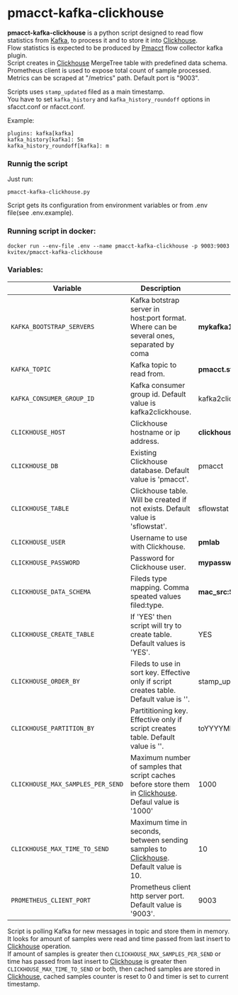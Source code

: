 # pmacct-kafka-clickhouse
**pmacct-kafka-clickhouse** is a python script designed to read flow statistics from [Kafka], to process it and to store it into [Clickhouse].\
Flow statistics is expected to be produced  by [Pmacct] flow collector kafka plugin.\
Script creates in [Clickhouse] MergeTree table with predefined data schema.\
Prometheus client is used to expose total count of sample processed. Metrics can be scraped at "/metrics" path. Default port is "9003".

Scripts uses `stamp_updated` filed as a main timestamp.\
You have to set `kafka_history` and `kafka_history_roundoff` options in sfacct.conf or nfacct.conf.

Example:
```
plugins: kafka[kafka]
kafka_history[kafka]: 5m
kafka_history_roundoff[kafka]: m
```

### Runnig the script

Just run:
```
pmacct-kafka-clickhouse.py
```
Script gets its  configuration from environment variables or from .env file(see .env.example).

### Running script in docker:

```
docker run --env-file .env --name pmacct-kafka-clickhouse -p 9003:9003 kvitex/pmacct-kafka-clickhouse 
```

### Variables:

Variable | Description | Example
--- | --- | ---
`KAFKA_BOOTSTRAP_SERVERS` | Kafka botstrap server in host:port format. Where can be several ones, separated by coma  |  **mykafka1:9094**
`KAFKA_TOPIC` | Kafka topic to read from.|  **pmacct.sfacct**
`KAFKA_CONSUMER_GROUP_ID` | Kafka consumer group id. Default value is kafka2clickhouse.| kafka2clickhouse
`CLICKHOUSE_HOST` | Clickhouse hostname or ip address.| **clickhouse.my.domain**
`CLICKHOUSE_DB` | Existing Clickhouse database. Default value is 'pmacct'.|  pmacct
`CLICKHOUSE_TABLE` | Clickhouse table. Will be created if not exists. Default value is 'sflowstat'.|  sflowstat
`CLICKHOUSE_USER` | Username to use with  Clickhouse. | **pmlab**
`CLICKHOUSE_PASSWORD` | Password for Clickhouse user.| **mypassword**
`CLICKHOUSE_DATA_SCHEMA` | Fileds type mapping. Comma speated values filed:type.|**mac_src:String,ip_src:IPv4,ip_dst:IPv4,peer_ip_src:IPv4,port_src:UInt16,port_dst:UInt32,ip_proto:String,stamp_updated:DateTime,packets:UInt64,bytes:UInt64** 
`CLICKHOUSE_CREATE_TABLE` | If 'YES' then script will try to create table. Default values is 'YES'.| YES
`CLICKHOUSE_ORDER_BY` | Fileds to use in sort key. Effective only if script creates table. Default value is ''.| stamp_updated,peer_ip_src
`CLICKHOUSE_PARTITION_BY` | Partititioning key. Effective only if script creates table. Default value is ''.| toYYYYMMDD(stamp_updated)
`CLICKHOUSE_MAX_SAMPLES_PER_SEND` | Maximum number of samples that script caches before store them in  [Clickhouse]. Defaul value is '1000'  | 1000
`CLICKHOUSE_MAX_TIME_TO_SEND` | Maximum time in seconds, between sending samples to  [Clickhouse]. Default value is 10.| 10
`PROMETHEUS_CLIENT_PORT` | Prometheus client http server port. Default value is '9003'.| 9003

Script is polling Kafka for new messages in topic and store them in memory. It looks for amount of samples were read and time passed from last insert to [Clickhouse] operation.\
If amount of samples is greater then `CLICKHOUSE_MAX_SAMPLES_PER_SEND`  or time has passed from last insert to [Clickhouse] is greater then `CLICKHOUSE_MAX_TIME_TO_SEND` or both, then cached samples are stored in [Clickhouse], cached samples counter is reset to 0 and timer is set to current timestamp.




[//]:#

[pmacct]: <http://www.pmacct.net/>
[clickhouse]: <https://clickhouse.tech/> 
[kafka]: <https://kafka.apache.org/>
